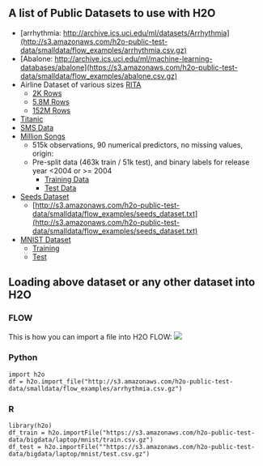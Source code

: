 ## A list of Public Datasets to use with H2O ##

- [arrhythmia: http://archive.ics.uci.edu/ml/datasets/Arrhythmia](http://s3.amazonaws.com/h2o-public-test-data/smalldata/flow_examples/arrhythmia.csv.gz)
- [Abalone: http://archive.ics.uci.edu/ml/machine-learning-databases/abalone](https://s3.amazonaws.com/h2o-public-test-data/smalldata/flow_examples/abalone.csv.gz)
- Airline Dataset of various sizes [RITA](http://www.transtats.bts.gov/OT_Delay/OT_DelayCause1.asp)
   - [2K Rows](https://s3.amazonaws.com/h2o-airlines-unpacked/allyears2k.csv)
   - [5.8M Rows](https://s3.amazonaws.com/h2o-airlines-unpacked/airlines_all.05p.csv)
   - [152M Rows](https://s3.amazonaws.com/h2o-airlines-unpacked/allyears.1987.2013.csv)
- [Titanic](http://s3.amazonaws.com/h2o-public-test-data/smalldata/gbm_test/titanic.csv)   
- [SMS Data](https://raw.githubusercontent.com/h2oai/sparkling-water/master/examples/smalldata/smsData.txt)
- [Million Songs](https://archive.ics.uci.edu/ml/datasets/YearPredictionMSD)
   - 515k observations, 90 numerical predictors, no missing values, origin: 
   - Pre-split data (463k train / 51k test), and binary labels for release year <2004 or >= 2004
      - [Training Data](https://h2o-public-test-data.s3.amazonaws.com/bigdata/laptop/milsongs/milsongs-cls-train.csv.gz)
      - [Test Data](https://h2o-public-test-data.s3.amazonaws.com/bigdata/laptop/milsongs/milsongs-cls-test.csv.gz)
- [Seeds Dataset](http://archive.ics.uci.edu/ml/datasets/seeds)
   - [http://s3.amazonaws.com/h2o-public-test-data/smalldata/flow_examples/seeds_dataset.txt](http://s3.amazonaws.com/h2o-public-test-data/smalldata/flow_examples/seeds_dataset.txt)
- [MNIST Dataset](http://yann.lecun.com/exdb/mnist/)
  - [Training](https://s3.amazonaws.com/h2o-public-test-data/bigdata/laptop/mnist/train.csv.gz)
  - [Test](https://s3.amazonaws.com/h2o-public-test-data/bigdata/laptop/mnist/test.csv.gz)
  
## Loading above dataset or any other dataset into H2O ##

### FLOW ###
This is how you can import a file into H2O FLOW:
![](https://github.com/Avkash/mldl/blob/master/images/flow-import-file.png?raw=true)

### Python ###
```
import h2o
df = h2o.import_file("http://s3.amazonaws.com/h2o-public-test-data/smalldata/flow_examples/arrhythmia.csv.gz")
```

### R ###
```
library(h2o)
df_train = h2o.importFile("https://s3.amazonaws.com/h2o-public-test-data/bigdata/laptop/mnist/train.csv.gz")
df_test = h2o.importFile(""https://s3.amazonaws.com/h2o-public-test-data/bigdata/laptop/mnist/test.csv.gz")
```
